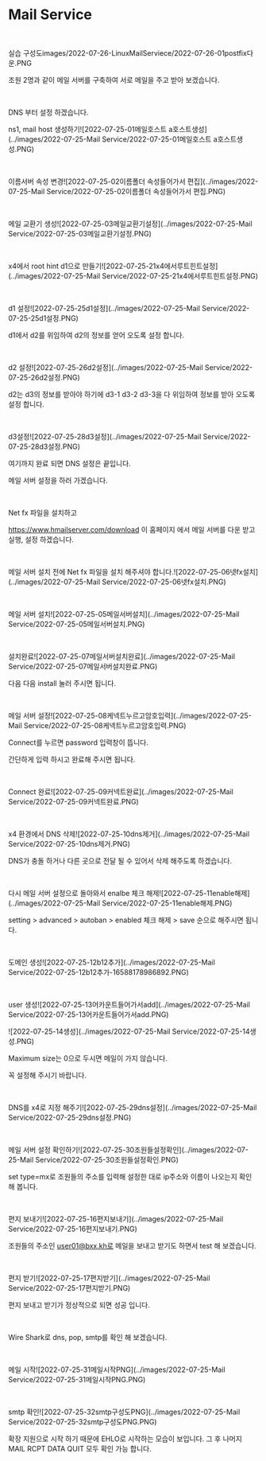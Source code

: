 # Mail Service

<br>

실습 구성도images/2022-07-26-LinuxMailServiece/2022-07-26-01postfix다운.PNG

조원 2명과 같이 메일 서버를 구축하여 서로 메일을 주고 받아 보겠습니다.

<br>

DNS 부터 설정 하겠습니다.

ns1, mail host 생성하기![2022-07-25-01메일호스트 a호스트생성](../images/2022-07-25-Mail Service/2022-07-25-01메일호스트 a호스트생성.PNG)

<br>

이름서버 속성 변경![2022-07-25-02이름폴더 속성들어가서 편집](../images/2022-07-25-Mail Service/2022-07-25-02이름폴더 속성들어가서 편집.PNG)

<br>

메일 교환기 생성![2022-07-25-03메일교환기설정](../images/2022-07-25-Mail Service/2022-07-25-03메일교환기설정.PNG)

<br>

x4에서 root hint d1으로 만들기![2022-07-25-21x4에서루트힌트설정](../images/2022-07-25-Mail Service/2022-07-25-21x4에서루트힌트설정.PNG)

<br>

d1 설정![2022-07-25-25d1설정](../images/2022-07-25-Mail Service/2022-07-25-25d1설정.PNG)

d1에서 d2를 위임하여 d2의 정보를 얻어 오도록 설정 합니다.

<br>

d2 설정![2022-07-25-26d2설정](../images/2022-07-25-Mail Service/2022-07-25-26d2설정.PNG)

d2는 d3의 정보를 받아야 하기에 d3-1 d3-2 d3-3을 다 위임하여 정보를 받아 오도록 설정 합니다.

<br>

d3설정![2022-07-25-28d3설정](../images/2022-07-25-Mail Service/2022-07-25-28d3설정.PNG)

여기까지 완료 되면 DNS 설정은 끝입니다.

메일 서버 설정을 하러 가겠습니다.

<br>

Net fx 파일을 설치하고

https://www.hmailserver.com/download 이 홈페이지 에서 메일 서버를 다운 받고 실행, 설정 하겠습니다.

<br>

메일 서버 설치 전에 Net fx 파일을 설치 해주셔야 합니다.![2022-07-25-06넷fx설치](../images/2022-07-25-Mail Service/2022-07-25-06넷fx설치.PNG)

<br>

메일 서버 설치![2022-07-25-05메일서버설치](../images/2022-07-25-Mail Service/2022-07-25-05메일서버설치.PNG)

<br>

설치완료![2022-07-25-07메일서버설치완료](../images/2022-07-25-Mail Service/2022-07-25-07메일서버설치완료.PNG)

다음 다음 install 눌러 주시면 됩니다.

<br>

메일 서버 설정![2022-07-25-08케넥트누르고암호입력](../images/2022-07-25-Mail Service/2022-07-25-08케넥트누르고암호입력.PNG)

Connect를 누르면 password 입력창이 뜹니다.

간단하게 입력 하시고 완료해 주시면 됩니다.

<br>

Connect 완료![2022-07-25-09커넥트완료](../images/2022-07-25-Mail Service/2022-07-25-09커넥트완료.PNG)

<br>

x4 환경에서 DNS 삭제![2022-07-25-10dns제거](../images/2022-07-25-Mail Service/2022-07-25-10dns제거.PNG)

DNS가 충돌 하거나 다른 곳으로 전달 될 수 있어서 삭제 해주도록 하겠습니다.

<br>

다시 메일 서버 설정으로 돌아와서 enalbe 체크 해제![2022-07-25-11enable해제](../images/2022-07-25-Mail Service/2022-07-25-11enable해제.PNG)

setting > advanced > autoban > enabled 체크 해제 > save 순으로 해주시면 됩니다.

<br>

도메인 생성![2022-07-25-12b12추가](../images/2022-07-25-Mail Service/2022-07-25-12b12추가-16588178986892.PNG)

<br>

user 생성![2022-07-25-13어카운트들어가서add](../images/2022-07-25-Mail Service/2022-07-25-13어카운트들어가서add.PNG)

![2022-07-25-14생성](../images/2022-07-25-Mail Service/2022-07-25-14생성.PNG)

Maximum size는 0으로 두시면 메일이 가지 않습니다.

꼭 설정해 주시기 바랍니다.

<br>

DNS를 x4로 지정 해주기![2022-07-25-29dns설정](../images/2022-07-25-Mail Service/2022-07-25-29dns설정.PNG)

<br>

메일 서버 설정 확인하기![2022-07-25-30조원들설정확인](../images/2022-07-25-Mail Service/2022-07-25-30조원들설정확인.PNG)

set type=mx로 조원들의 주소를 입력해 설정한 대로 ip주소와 이름이 나오는지 확인 해 봅니다.

<br>

편지 보내기![2022-07-25-16편지보내기](../images/2022-07-25-Mail Service/2022-07-25-16편지보내기.PNG)

조원들의 주소인 user01@bxx.kh로 메일을 보내고 받기도 하면서 test 해 보겠습니다.

<br>

편지 받기![2022-07-25-17편지받기](../images/2022-07-25-Mail Service/2022-07-25-17편지받기.PNG)

편지 보내고 받기가 정상적으로 되면 성공 입니다.

<br>

Wire Shark로 dns, pop, smtp를 확인 해 보겠습니다.

<br>

메일 시작![2022-07-25-31메일시작PNG](../images/2022-07-25-Mail Service/2022-07-25-31메일시작PNG.PNG)

<br>

smtp 확인![2022-07-25-32smtp구성도PNG](../images/2022-07-25-Mail Service/2022-07-25-32smtp구성도PNG.PNG)

확장 지원으로 시작 하기 때문에 EHLO로 시작하는 모습이 보입니다. 그 후 나머지 MAIL RCPT DATA QUIT 모두 확인 가능 합니다.

<br>
